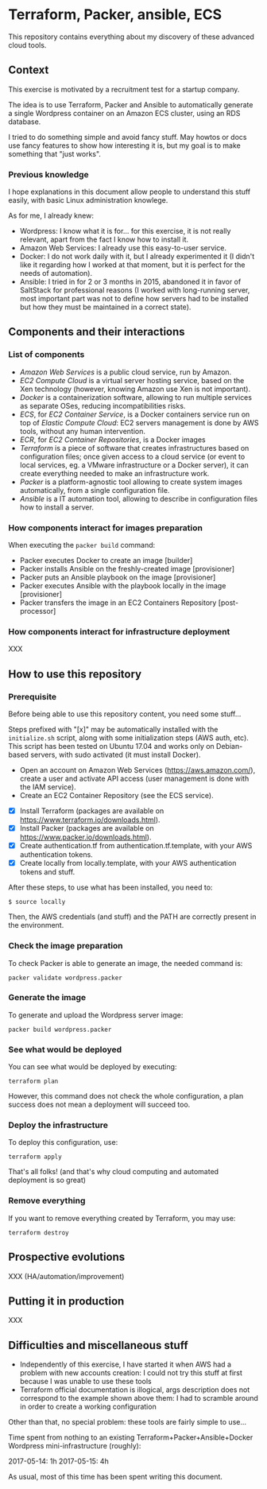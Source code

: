 # Terraform, Packer, ansible, ECS

This repository contains everything about my discovery of these advanced cloud
tools.

## Context

This exercise is motivated by a recruitment test for a startup company.

The idea is to use Terraform, Packer and Ansible to automatically generate a
single Wordpress container on an Amazon ECS cluster, using an RDS database.

I tried to do something simple and avoid fancy stuff. May howtos or docs use
fancy features to show how interesting it is, but my goal is to make something
that "just works".

### Previous knowledge

I hope explanations in this document allow people to understand this stuff
easily, with basic Linux administration knowlege.

As for me, I already knew:

* Wordpress: I know what it is for... for this exercise, it is not really
  relevant, apart from the fact I know how to install it.
* Amazon Web Services: I already use this easy-to-user service.
* Docker: I do not work daily with it, but I already experimented it (I didn't
  like it regarding how I worked at that moment, but it is perfect for the
  needs of automation).
* Ansible: I tried in for 2 or 3 months in 2015, abandoned it in favor of
  SaltStack for professional reasons (I worked with long-running server, most
  important part was not to define how servers had to be installed but how they
  must be maintained in a correct state).

## Components and their interactions

### List of components

* *Amazon Web Services* is a public cloud service, run by Amazon.
* *EC2 Compute Cloud* is a virtual server hosting service, based on the
  Xen technology (however, knowing Amazon use Xen is not important).
* *Docker* is a containerization software, allowing to run multiple services
  as separate OSes, reducing incompatibilities risks.
* *ECS*, for *EC2 Container Service*, is a Docker containers service run on top
  of *Elastic Compute Cloud*: EC2 servers management is done by AWS tools,
  without any human intervention.
* *ECR*, for *EC2 Container Repositories*, is a Docker images
* *Terraform* is a piece of software that creates infrastructures based on
  configuration files; once given access to a cloud service (or event to local
  services, eg. a VMware infrastructure or a Docker server), it can create
  everything needed to make an infrastructure work.
* *Packer* is a platform-agnostic tool allowing to create system images
  automatically, from a single configuration file.
* *Ansible* is a IT automation tool, allowing to describe in configuration
  files how to install a server.

### How components interact for images preparation

When executing the `packer build` command:

* Packer executes Docker to create an image [builder]
* Packer installs Ansible on the freshly-created image [provisioner]
* Packer puts an Ansible playbook on the image [provisioner]
* Packer executes Ansible with the playbook locally in the image [provisioner]
* Packer transfers the image in an EC2 Containers Repository [post-processor]

### How components interact for infrastructure deployment

XXX

## How to use this repository

### Prerequisite

Before being able to use this repository content, you need some stuff...

Steps prefixed with "[x]" may be automatically installed with the
`initialize.sh` script, along with some initialization steps (AWS auth, etc).
This script has been tested on Ubuntu 17.04 and works only on Debian-based
servers, with sudo activated (it must install Docker).

* Open an account on Amazon Web Services (https://aws.amazon.com/), create a
  user and activate API access (user management is done with the IAM service).
* Create an EC2 Container Repository (see the ECS service).
* [x] Install Terraform (packages are available on
  https://www.terraform.io/downloads.html).
* [x] Install Packer (packages are available on
  https://www.packer.io/downloads.html).
* [x] Create authentication.tf from authentication.tf.template, with your
  AWS authentication tokens.
* [x] Create locally from locally.template, with your AWS authentication tokens
  and stuff.

After these steps, to use what has been installed, you need to:

```
$ source locally
```

Then, the AWS credentials (and stuff) and the PATH are correctly present in
the environment.

### Check the image preparation

To check Packer is able to generate an image, the needed command is:

```
packer validate wordpress.packer
```

### Generate the image

To generate and upload the Wordpress server image:

```
packer build wordpress.packer
```

### See what would be deployed

You can see what would be deployed by executing:

```
terraform plan
```

However, this command does not check the whole configuration, a plan success
does not mean a deployment will succeed too.

### Deploy the infrastructure

To deploy this configuration, use:

```
terraform apply
```

That's all folks! (and that's why cloud computing and automated deployment is
so great)

### Remove everything

If you want to remove everything created by Terraform, you may use:

```
terraform destroy
```

## Prospective evolutions

XXX (HA/automation/improvement)

## Putting it in production

XXX

## Difficulties and miscellaneous stuff

* Independently of this exercise, I have started it when AWS had a problem with
  new accounts creation: I could not try this stuff at first because I was
  unable to use these tools
* Terraform official documentation is illogical, args description does not
  correspond to the example shown above them: I had to scramble around in order
  to create a working configuration

Other than that, no special problem: these tools are fairly simple to use...

Time spent from nothing to an existing Terraform+Packer+Ansible+Docker
Wordpress mini-infrastructure (roughly):

2017-05-14: 1h
2017-05-15: 4h

As usual, most of this time has been spent writing this document.
